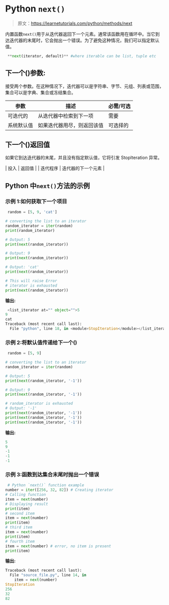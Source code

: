 # Python `next()`

> 原文：<https://learnetutorials.com/python/methods/next>

内置函数`next()`用于从迭代器返回下一个元素。通常该函数用在循环中。当它到达迭代器的末尾时，它会抛出一个错误。为了避免这种情况，我们可以指定默认值。

```py
 **next(iterator, default)** #where iterable can be list, tuple etc 

```

## 下一个()参数:

接受两个参数。在这种情况下，迭代器可以是字符串、字节、元组、列表或范围，集合可以是字典、集合或冻结集合。

| 参数 | 描述 | 必需/可选 |
| --- | --- | --- |
| 可迭代的 | 从迭代器中检索到下一项 | 需要 |
| 系统默认值 | 如果迭代器用尽，则返回该值 | 可选择的 |

## 下一个()返回值

如果它到达迭代器的末尾，并且没有指定默认值，它将引发 StopIteration 异常。

| 投入 | 返回值 |
| 迭代程序 | 迭代器的下一个元素 |

## Python 中`next()`方法的示例

### 示例 1:如何获取下一个项目

```py
 random = [5, 9, 'cat']

# converting the list to an iterator
random_iterator = iter(random)
print(random_iterator)

# Output: 5
print(next(random_iterator))

# Output: 9
print(next(random_iterator))

# Output: 'cat'
print(next(random_iterator))

# This will raise Error
# iterator is exhausted
print(next(random_iterator)) 

```

**输出:**

```py
 <list_iterator at="" object="">5
9
cat
Traceback (most recent call last):
  File "python", line 18, in <module>StopIteration</module></list_iterator> 
```

### 示例 2:将默认值传递给下一个()

```py
 random = [5, 9]

# converting the list to an iterator
random_iterator = iter(random)

# Output: 5
print(next(random_iterator, '-1'))

# Output: 9
print(next(random_iterator, '-1'))

# random_iterator is exhausted
# Output: '-1'
print(next(random_iterator, '-1'))
print(next(random_iterator, '-1'))
print(next(random_iterator, '-1')) 

```

**输出:**

```py
5
9
-1
-1
-1 
```

### 示例 3:函数到达集合末尾时抛出一个错误

```py
 # Python `next()` function example  
number = iter([256, 32, 82]) # Creating iterator  
# Calling function  
item = next(number)   
# Displaying result  
print(item)  
# second item  
item = next(number)  
print(item)  
# third item  
item = next(number)  
print(item)  
# fourth item  
item = next(number) # error, no item is present  
print(item) 

```

**输出:**

```py
Traceback (most recent call last): 
  File "source_file.py", line 14, in 
    item = next(number)
StopIteration 
256
32
82 
```